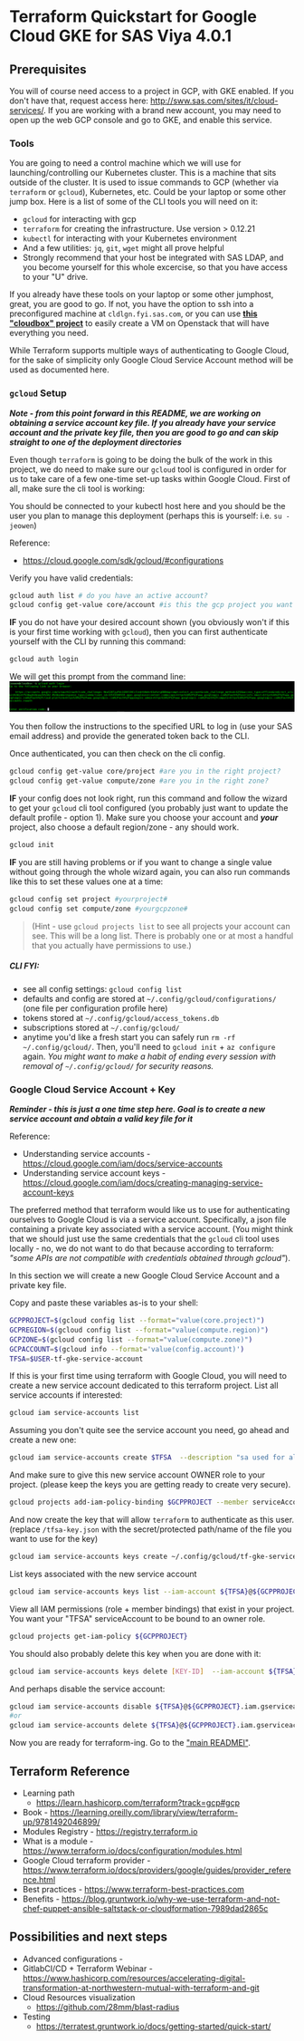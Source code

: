 # Terraform Quickstart for Google Cloud GKE for SAS Viya 4.0.1

## Prerequisites

You will of course need access to a project in GCP, with GKE enabled. If you don't have that, request access here:  http://sww.sas.com/sites/it/cloud-services/.  If you are working with a brand new account, you may need to open up the web GCP console and go to GKE, and enable this service.   

### Tools

You are going to need a control machine which we will use for launching/controlling our Kubernetes cluster.  This is a machine that sits outside of the cluster.  It is used to issue commands to GCP (whether via `terraform` or `gcloud`), Kubernetes, etc.  Could be your laptop or some other jump box.  Here is a list of some of the CLI tools you will need on it:
 - `gcloud` for interacting with gcp 
 - `terraform` for creating the infrastructure.  Use version > 0.12.21
 - `kubectl` for interacting with your Kubernetes environment 
 - And a few utilities: `jq`, `git`, `wget` might all prove helpful
 - Strongly recommend that your host be integrated with SAS LDAP, and you become yourself for this whole excercise, so that you have access to your "U" drive.  

If you already have these tools on your laptop or some other jumphost, great, you are good to go.  If not, you have the option to ssh into a preconfigured machine at `cldlgn.fyi.sas.com`, or you can use <a href=https://gitlab.sas.com/xeno/cloudbox target="_blank">**this "cloudbox" project**</a> to easily create a VM on Openstack that will have everything you need.  

While Terraform supports multiple ways of authenticating to Google Cloud, for the sake of simplicity only Google Cloud Service Account method will be used as documented here.

### `gcloud` Setup

***Note - from this point forward in this README, we are working on obtaining a service account key file.  If you already have your service account and the private key file, then you are good to go and can skip straight to one of the deployment directories***

Even though `terraform` is going to be doing the bulk of the work in this project, we do need to make sure our `gcloud` tool is configured in order for us to take care of a few one-time set-up tasks within Google Cloud.  First of all, make sure the cli tool is working:

You should be connected to your kubectl host here and you should be the user you plan to manage this deployment (perhaps this is yourself: i.e. `su - jeowen`)

Reference:  
* https://cloud.google.com/sdk/gcloud/#configurations

Verify you have valid credentials:
```bash
gcloud auth list # do you have an active account?
gcloud config get-value core/account #is this the gcp project you want to use?
```
**IF** you do not have your desired account shown (you obviously won't if this is your first time working with `gcloud`), then you can first authenticate yourself with the CLI by running this command:
```bash
gcloud auth login
```
We will get this prompt from the command line: 
![gcloud-login](img/gcloud-login.png)

You then follow the instructions to the specified URL to log in (use your SAS email address) and provide the generated token back to the CLI.  

Once authenticated, you can then check on the cli config.  
```bash
gcloud config get-value core/project #are you in the right project?  
gcloud config get-value compute/zone #are you in the right zone?
```
**IF** your config does not look right, run this command and follow the wizard to get your `gcloud` cli tool configured (you probably just want to update the default profile - option 1).  Make sure you choose your account and ***your*** project, also choose a default region/zone - any should work.  
```bash
gcloud init
```
**IF** you are still having problems or if you want to change a single value without going through the whole wizard again, you can also run commands like this to set these values one at a time:
```bash
gcloud config set project #yourproject#
gcloud config set compute/zone #yourgcpzone#
```
> (Hint - use `gcloud projects list` to see all projects your account can see.  This will be a long list.  There is probably one or at most a handful that you actually have permissions to use.)  

##### CLI FYI:
- see all config settings: `gcloud config list`
- defaults and config are stored at `~/.config/gcloud/configurations/` (one file per configuration profile here)
- tokens stored at `~/.config/gcloud/access_tokens.db`
- subscriptions stored at `~/.config/gcloud/`
- anytime you'd like a fresh start you can safely run `rm -rf ~/.config/gcloud/`.  Then, you'll need to `gcloud init` + `az configure` again.  *You might want to make a habit of ending every session with removal of `~/.config/gcloud/` for security reasons.*  


### Google Cloud Service Account + Key

***Reminder - this is just a one time step here.  Goal is to create a new service account and obtain a valid key file for it***  

Reference:
* Understanding service accounts - https://cloud.google.com/iam/docs/service-accounts
* Understanding service account keys - https://cloud.google.com/iam/docs/creating-managing-service-account-keys

The preferred method that terraform would like us to use for authenticating ourselves to Google Cloud is via a service account.  Specifically, a json file containing a private key associated with a service account.  (You might think that we should just use the same credentials that the `gcloud` cli tool uses locally - no, we do not want to do that because according to terraform: *"some APIs are not compatible with credentials obtained through gcloud"*).

In this section we will create a new Google Cloud Service Account and a private key file.  

Copy and paste these variables as-is to your shell:
```bash
GCPPROJECT=$(gcloud config list --format="value(core.project)")
GCPREGION=$(gcloud config list --format="value(compute.region)")
GCPZONE=$(gcloud config list --format="value(compute.zone)")
GCPACCOUNT=$(gcloud info --format='value(config.account)')
TFSA=$USER-tf-gke-service-account
```
If this is your first time using terraform with Google Cloud, you will need to create a new service account dedicated to this terraform project.  List all service accounts if interested:
```bash
gcloud iam service-accounts list
```
Assuming you don't quite see the service account you need, go ahead and create a new one:
```bash
gcloud iam service-accounts create $TFSA  --description "sa used for all terraform actions for gke" --display-name "$TFSA"
```
And make sure to give this new service account OWNER role to your project.  (please keep the keys you are getting ready to create very secure).
```bash
gcloud projects add-iam-policy-binding $GCPPROJECT --member serviceAccount:${TFSA}@${GCPPROJECT}.iam.gserviceaccount.com  --role roles/owner
```
And now create the key that will allow `terraform` to authenticate as this user.  (replace `/tfsa-key.json` with the secret/protected path/name of the file you want to use for the key)
```bash
gcloud iam service-accounts keys create ~/.config/gcloud/tf-gke-service-account.json --iam-account ${TFSA}@${GCPPROJECT}.iam.gserviceaccount.com
```
List keys associated with the new service account
```bash
gcloud iam service-accounts keys list --iam-account ${TFSA}@${GCPPROJECT}.iam.gserviceaccount.com
```
View all IAM permissions (role + member bindings) that exist in your project.  You want your "TFSA" serviceAccount to be bound to an owner role.  
```bash
gcloud projects get-iam-policy ${GCPPROJECT}
```
You should also probably delete this key when you are done with it:
```bash
gcloud iam service-accounts keys delete [KEY-ID]  --iam-account ${TFSA}@${GCPPROJECT}.iam.gserviceaccount.com
```
And perhaps disable the service account:
```bash
gcloud iam service-accounts disable ${TFSA}@${GCPPROJECT}.iam.gserviceaccount.com
#or
gcloud iam service-accounts delete ${TFSA}@${GCPPROJECT}.iam.gserviceaccount.com
```

Now you are ready for terraform-ing.  Go to the ["main READMEl"](./README.md).


## Terraform Reference 
* Learning path
    * https://learn.hashicorp.com/terraform?track=gcp#gcp
* Book - https://learning.oreilly.com/library/view/terraform-up/9781492046899/  
* Modules Registry - https://registry.terraform.io
* What is a module - https://www.terraform.io/docs/configuration/modules.html
* Google Cloud terraform provider - https://www.terraform.io/docs/providers/google/guides/provider_reference.html
* Best practices - https://www.terraform-best-practices.com
* Benefits - https://blog.gruntwork.io/why-we-use-terraform-and-not-chef-puppet-ansible-saltstack-or-cloudformation-7989dad2865c

## Possibilities and next steps
* Advanced configurations - 
* GitlabCI/CD + Terraform Webinar - https://www.hashicorp.com/resources/accelerating-digital-transformation-at-northwestern-mutual-with-terraform-and-git
* Cloud Resources visualization 
    * https://github.com/28mm/blast-radius
* Testing
    * https://terratest.gruntwork.io/docs/getting-started/quick-start/


